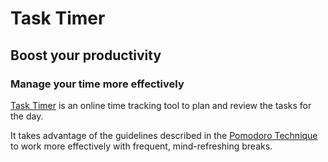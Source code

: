 # Task Timer

## Boost your productivity
### Manage your time more effectively

[Task Timer](https://tasktimer.tk) is an online time tracking tool to plan and review the tasks for the day.

It takes advantage of the guidelines described in the [Pomodoro Technique](http://pomodorotechnique.com) to work more effectively with frequent, mind-refreshing breaks.
